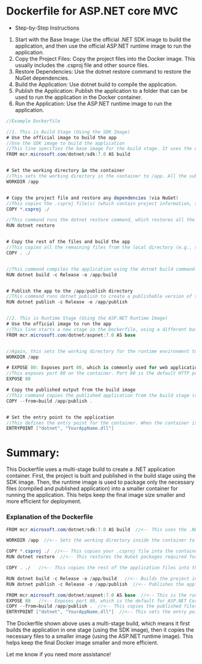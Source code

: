 # Dockerfile for ASP.NET core MVC

- Step-by-Step Instructions

1. Start with the Base Image: Use the official .NET SDK image to build the application, and then use the official ASP.NET runtime image to run the application.
2. Copy the Project Files: Copy the project files into the Docker image. This usually includes the .csproj file and other source files.
3. Restore Dependencies: Use the dotnet restore command to restore the NuGet dependencies.
4. Build the Application: Use dotnet build to compile the application.
5. Publish the Application: Publish the application to a folder that can be used to run the application in the Docker container.
6. Run the Application: Use the ASP.NET runtime image to run the application.

```C#
//Example Dockerfile

//1. This is Build Stage (Using the SDK Image)
# Use the official image to build the app
//Use the SDK image to build the application
//This line specifies the base image for the build stage. It uses the official .NET SDK image (version 7.0) from Microsoft’s container registry. This image includes the .NET SDK necessary for building and compiling .NET applications.
FROM mcr.microsoft.com/dotnet/sdk:7.0 AS build


# Set the working directory in the container
//This sets the working directory in the container to /app. All the subsequent commands will be run relative to this directory. If it doesn’t exist, it will be created
WORKDIR /app


# Copy the project file and restore any dependencies (via NuGet)
//This copies the .csproj file(s) (which contain project information, such as dependencies) from your local machine to the working directory (/app) in the container. The * wildcard is used to copy all .csproj files in the context directory.
COPY *.csproj ./

//This command runs the dotnet restore command, which restores all the dependencies for the project specified in the .csproj file. It downloads any NuGet packages required to build the project.
RUN dotnet restore


# Copy the rest of the files and build the app
//This copies all the remaining files from the local directory (e.g., source code, configuration files) into the container’s working directory (/app).
COPY . ./


//This command compiles the application using the dotnet build command. The -c Release flag specifies that the build should be done in release mode. The -o /app/build flag specifies the output directory for the compiled binaries.
RUN dotnet build -c Release -o /app/build


# Publish the app to the /app/publish directory
//This command runs dotnet publish to create a publishable version of the application. It publishes the application in release mode to the /app/publish directory. This step prepares everything needed to run the application, including dependencies and configuration files
RUN dotnet publish -c Release -o /app/publish


//2. This is Runtime Stage (Using the ASP.NET Runtime Image)
# Use the official image to run the app
//This line starts a new stage in the Dockerfile, using a different base image. This is the runtime image for ASP.NET applications, which is smaller and optimized for running applications (compared to the SDK image used for building). The version 7.0 corresponds to the version of .NET Core/ASP.NET used.
FROM mcr.microsoft.com/dotnet/aspnet:7.0 AS base


//Again, this sets the working directory for the runtime environment to /app. The application will run from this directory.
WORKDIR /app

# EXPOSE 80: Exposes port 80, which is commonly used for web applications
//This exposes port 80 on the container. Port 80 is the default HTTP port. This allows the container to accept web traffic on port 80 when it is deployed
EXPOSE 80

# Copy the published output from the build image
//This command copies the published application from the build stage (created earlier in the Dockerfile) to the /app directory in the runtime container. It effectively transfers the compiled and published files from the build stage to the runtime environment.
COPY --from=build /app/publish .


# Set the entry point to the application
//This defines the entry point for the container. When the container is started, this command runs the dotnet YourAppName.dll command, which will start the .NET application. YourAppName.dll should be the name of your built application’s DLL file. You should replace "YourAppName.dll" with the actual name of your .NET application's entry DLL.
ENTRYPOINT ["dotnet", "YourAppName.dll"]
```

# Summary:

This Dockerfile uses a multi-stage build to create a .NET application container. First, the project is built and published in the build stage using the SDK image. Then, the runtime image is used to package only the necessary files (compiled and published application) into a smaller container for running the application. This helps keep the final image size smaller and more efficient for deployment.

### Explanation of the Dockerfile

```C#
FROM mcr.microsoft.com/dotnet/sdk:7.0 AS build  //<-- This uses the .NET SDK image to build your project. The 7.0 is the version number for the .NET SDK. Change this version if needed.

WORKDIR /app  //<-- Sets the working directory inside the container to /app.

COPY *.csproj ./  //<-- This copies your .csproj file into the container.
RUN dotnet restore  //<-- This restores the NuGet packages required for the project.

COPY . ./   //<-- This copies the rest of the application files into the container.

RUN dotnet build -c Release -o /app/build   //<-- Builds the project in Release mode.
RUN dotnet publish -c Release -o /app/publish  //<-- Publishes the application to the /app/publish directory in the container.

FROM mcr.microsoft.com/dotnet/aspnet:7.0 AS base  //<-- This is the runtime image for running ASP.NET Core applications. It is smaller because it doesn’t include the SDK, only the runtime.
EXPOSE 80   //<-- Exposes port 80, which is the default for ASP.NET Core web apps.
COPY --from=build /app/publish .  //<-- This copies the published files from the build stage to the runtime image.
ENTRYPOINT ["dotnet", "YourAppName.dll"]  //<-- This sets the entry point of the container to run your ASP.NET Core application.
```

The Dockerfile shown above uses a multi-stage build, which means it first builds the application in one stage (using the SDK image), then it copies the necessary files to a smaller image (using the ASP.NET runtime image). This helps keep the final Docker image smaller and more efficient.

Let me know if you need more assistance!
